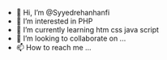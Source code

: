 - 👋 Hi, I’m @Syyedrehanhanfi
- 👀 I’m interested in PHP
- 🌱 I’m currently learning htm css java script
- 💞️ I’m looking to collaborate on ...
- 📫 How to reach me ...

<!---
Syyedrehanhanfi/Syyedrehanhanfi is a ✨ special ✨ repository because its `README.md` (this file) appears on your GitHub profile.
You can click the Preview link to take a look at your changes.
--->

